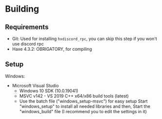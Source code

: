 # Building

## Requirements
- Git: Used for installing `hxdiscord_rpc`, you can skip this step if you won't use 
discord rpc
- Haxe 4.3.2: OBRIGATORY, for compiling

## Setup
Windows:
 - Microsoft Visual Studio
   - Windows 10 SDK (10.0.19041)
   - MSVC v142 - VS 2019 C++ x64/x86 build tools (latest)
   - Use the batch file ("windows_setup-msvc") for easy setup
Start "windows_setup" to install all needed libraries and then,
Start the "windows_build" file (I recommend you to edit the settings in it)
